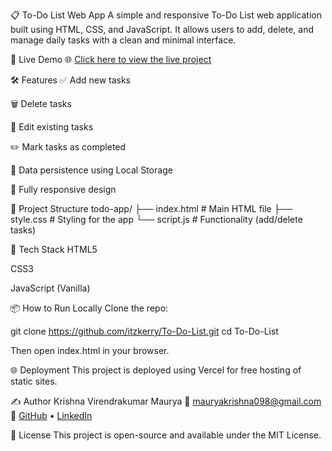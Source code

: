 📋 To-Do List Web App
A simple and responsive To-Do List web application built using HTML, CSS, and JavaScript. It allows users to add, delete, and manage daily tasks with a clean and minimal interface.

🚀 Live Demo 🌐
[Click here to view the live project](https://todo-list-two-beryl-98.vercel.app/)


🛠️ Features
✅ Add new tasks

🗑️ Delete tasks

📝 Edit existing tasks

✏️ Mark tasks as completed

💾 Data persistence using Local Storage

📱 Fully responsive design

📁 Project Structure
todo-app/
├── index.html # Main HTML file 
├── style.css # Styling for the app 
└── script.js # Functionality (add/delete tasks) 

🧰 Tech Stack
HTML5

CSS3

JavaScript (Vanilla)

📦 How to Run Locally
Clone the repo:

git clone https://github.com/itzkerry/To-Do-List.git
cd To-Do-List

Then open index.html in your browser.

🌐 Deployment
This project is deployed using Vercel for free hosting of static sites.

✍️ Author
Krishna Virendrakumar Maurya
📧 mauryakrishna098@gmail.com
🔗 [GitHub](https://github.com/itzkerry) • [LinkedIn](https://linkedin.com/in/mauryakrishna09)


📜 License
This project is open-source and available under the MIT License.